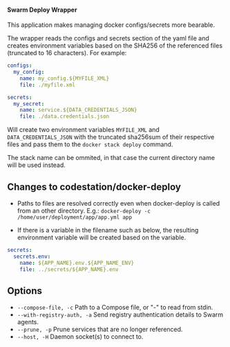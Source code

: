#### Swarm Deploy Wrapper

This application makes managing docker configs/secrets more bearable.

The wrapper reads the configs and secrets section of the yaml file and creates environment variables based on the SHA256
of the referenced files (truncated to 16 characters). For example:

```yaml
configs:
  my_config:
    name: my_config.${MYFILE_XML}
    file: ./myfile.xml

secrets:
  my_secret:
    name: service.${DATA_CREDENTIALS_JSON}
    file: ./data.credentials.json
```

Will create two environment variables `MYFILE_XML` and `DATA_CREDENTIALS_JSON` with the truncated sha256sum of their
respective files and pass them to the `docker stack deploy` command.

The stack name can be ommited, in that case the current directory name will be used instead.

## Changes to codestation/docker-deploy

- Paths to files are resolved correctly even when docker-deploy is called from an other directory. E.g.: `docker-deploy -c /home/user/deployment/app/app.yml app`

- If there is a variable in the filename such as below, the resulting environment variable will be created based on the variable.

```yaml
secrets:
  secrets.env:
    name: ${APP_NAME}.env.${APP_NAME_ENV}
    file: ../secrets/${APP_NAME}.env
```

## Options

* `--compose-file, -c` Path to a Compose file, or "-" to read from stdin.
* `--with-registry-auth, -a` Send registry authentication details to Swarm agents.
* `--prune, -p` Prune services that are no longer referenced.
* `--host, -H` Daemon socket(s) to connect to.
